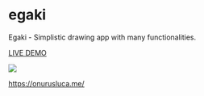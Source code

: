 # egaki
Egaki -  Simplistic drawing app with many functionalities.

<a href="https://egaki.netlify.app/" target=”_blank”>LIVE DEMO</a>

<a href="https://egaki.netlify.app/"><img src="https://www.linkpicture.com/q/fotoshare.png" type="image"></a>

https://onurusluca.me/
